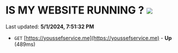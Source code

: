 # IS MY WEBSITE RUNNING ? [![](https://img.shields.io/static/v1?label=Sponsor&message=%E2%9D%A4&logo=GitHub&color=%23fe8e86)](https://github.com/sponsors/<username>)

Last updated: **5/1/2024, 7:51:32 PM**

- `GET` [https://youssefservice.me](https://youssefservice.me) - **Up** (489ms)
